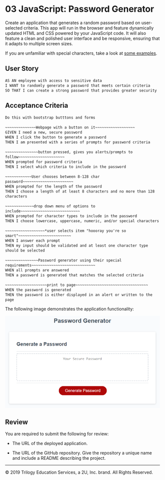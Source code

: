 # 03 JavaScript: Password Generator

Create an application that generates a random password based on user-selected criteria. This app will run in the browser and feature dynamically updated HTML and CSS powered by your JavaScript code. It will also feature a clean and polished user interface and be responsive, ensuring that it adapts to multiple screen sizes.

If you are unfamiliar with special characters, take a look at [some examples](https://www.owasp.org/index.php/Password_special_characters).

## User Story

```
AS AN employee with access to sensitive data
I WANT to randomly generate a password that meets certain criteria
SO THAT I can create a strong password that provides greater security
```

## Acceptance Criteria

```
Do this with bootstrap butttons and forms

~~~~~~~~~~~~~~Webpage with a button on it~~~~~~~~~~~~~~~~~~
GIVEN I need a new, secure password
WHEN I click the button to generate a password
THEN I am presented with a series of prompts for password criteria

~~~~~~~~~~~~~~~button pressed, gives you alerts/prompts to follow~~~~~~~~~~~~~~~~~~~~~
WHEN prompted for password criteria
THEN I select which criteria to include in the password

~~~~~~~~~~~~User chooses between 8-128 char password~~~~~~~~~~~~~~~~~~~~~~~
WHEN prompted for the length of the password
THEN I choose a length of at least 8 characters and no more than 128 characters

~~~~~~~~~~~~~drop down menu of options to include~~~~~~~~~~~~~~~~~~~~~~~~~~~
WHEN prompted for character types to include in the password
THEN I choose lowercase, uppercase, numeric, and/or special characters

~~~~~~~~~~~~~~~~~~*user selects item "hoooray you're so smart"~~~~~~~~~~~~~~~~~~~~~~~~
WHEN I answer each prompt
THEN my input should be validated and at least one character type should be selected

~~~~~~~~~~~~~~~Password generator using their special requirements~~~~~~~~~~~~~~~~~~~~~~~~~~~~~
WHEN all prompts are answered
THEN a password is generated that matches the selected criteria

~~~~~~~~~~~~~~~~~~~print to page~~~~~~~~~~~~~~~~~~~~~~~~~~~~~~~~~
WHEN the password is generated
THEN the password is either displayed in an alert or written to the page
```

The following image demonstrates the application functionality:

![password generator demo](./Assets/03-javascript-homework-demo.png)

## Review

You are required to submit the following for review:

* The URL of the deployed application.

* The URL of the GitHub repository. Give the repository a unique name and include a README describing the project.

- - -
© 2019 Trilogy Education Services, a 2U, Inc. brand. All Rights Reserved.
